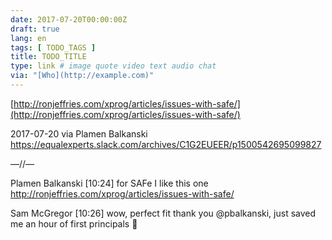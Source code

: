 ```yaml
---
date: 2017-07-20T00:00:00Z
draft: true
lang: en
tags: [ TODO_TAGS ]
title: TODO_TITLE
type: link # image quote video text audio chat
via: "[Who](http://example.com)"
---
```



[http://ronjeffries.com/xprog/articles/issues-with-safe/](http://ronjeffries.com/xprog/articles/issues-with-safe/)

2017-07-20 via Plamen Balkanski
https://equalexperts.slack.com/archives/C1G2EUEER/p1500542695099827

—//—

Plamen Balkanski 
[10:24] 
for SAFe I like this one http://ronjeffries.com/xprog/articles/issues-with-safe/

Sam McGregor [10:26] 
wow, perfect fit thank you @pbalkanski, just saved me an hour of first principals :slightly_smiling_face:
